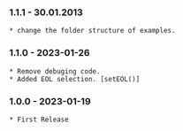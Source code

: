 ### 1.1.1 - 30.01.2013

    * change the folder structure of examples.
    
### 1.1.0 - 2023-01-26

    * Remove debuging code.
    * Added EOL selection. [setEOL()]

### 1.0.0 - 2023-01-19

    * First Release


